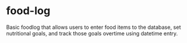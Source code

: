 # food-log
Basic foodlog that allows users to enter food items to the database, set nutritional goals, and track those goals overtime using datetime entry.
